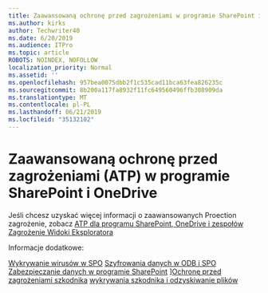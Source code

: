 ```yaml
---
title: Zaawansowaną ochronę przed zagrożeniami w programie SharePoint i OneDrive
ms.author: kirks
author: Techwriter40
ms.date: 6/20/2019
ms.audience: ITPro
ms.topic: article
ROBOTS: NOINDEX, NOFOLLOW
localization_priority: Normal
ms.assetid: ''
ms.openlocfilehash: 957bea0075dbb2f1c535cad11bca63fea826235c
ms.sourcegitcommit: 8b200a117fa8932f11fc649560496ffb308909da
ms.translationtype: MT
ms.contentlocale: pl-PL
ms.lasthandoff: 06/21/2019
ms.locfileid: "35132102"
---
```

# <a name="advanced-threat-protection-atp-in-sharepoint-and-onedrive"></a>Zaawansowaną ochronę przed zagrożeniami (ATP) w programie SharePoint i OneDrive

Jeśli chcesz uzyskać więcej informacji o zaawansowanych Proection zagrożenie, zobacz [ATP dla programu SharePoint, OneDrive i zespołów](https://docs.microsoft.com/en-us/office365/securitycompliance/atp-for-spo-odb-and-teams)
[Zagrożenie Widoki Eksploratora](https://docs.microsoft.com/en-us/office365/securitycompliance/threat-explorer-views)

Informacje dodatkowe:

[Wykrywanie wirusów w SPO](https://docs.microsoft.com/en-us/office365/securitycompliance/virus-detection-in-spo)
[Szyfrowania danych w ODB i SPO](https://docs.microsoft.com/en-us/office365/securitycompliance/data-encryption-in-odb-and-spo)
[Zabezpieczanie danych w programie SharePoint](https://docs.microsoft.com/en-us/sharepoint/safeguarding-your-data) ][Ochronę przed zagrożeniami szkodnika](https://docs.microsoft.com/en-us/windows/security/threat-protection/intelligence/ransomware-malware)
[wykrywania szkodnika i odzyskiwanie plików](https://support.office.com/en-ie/article/Ransomware-detection-and-recovering-your-files-0d90ec50-6bfd-40f4-acc7-b8c12c73637f)